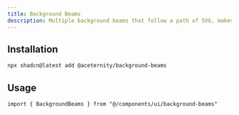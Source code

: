 ```yaml
---
title: Background Beams
description: Multiple background beams that follow a path of SVG, makes a good hero section background.
---
```


## Installation

```bash
npx shadcn@latest add @aceternity/background-beams
```

## Usage

```tsx showLineNumbers
import { BackgroundBeams } from "@/components/ui/background-beams"
```
